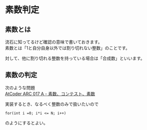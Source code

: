# 素数判定

## 素数とは

流石に知ってるけど確認の意味で書いておきます。  
素数とは「1と自分自身以外では割り切れない整数」のことです。  

対して、他に割り切れる整数を持っている場合は「合成数」といいます。  

## 素数の判定

次のような問題  
[AtCoder ARC 017 A - 素数、コンテスト、素数](https://atcoder.jp/contests/arc017/tasks/arc017_1)

実装するとき、なるべく整数のみで扱いたいので
```
for(int i =0; i*i <= N; i++)
```
のようにするとよい。

